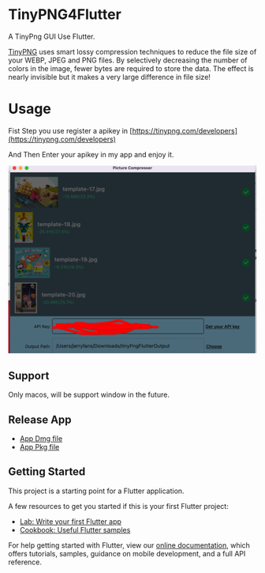 # TinyPNG4Flutter

A TinyPng GUI Use Flutter.


[TinyPNG](https://tinypng.com) uses smart lossy compression techniques to reduce the file size of your WEBP, JPEG and PNG files. By selectively decreasing the number of colors in the image, fewer bytes are required to store the data. The effect is nearly invisible but it makes a very large difference in file size!

# Usage

Fist Step you use register a apikey in [https://tinypng.com/developers](https://tinypng.com/developers)

And Then Enter your apikey in my app and enjoy it.

![](https://github.com/JerryFans/TinyPNG4Flutter/blob/main/Snip20220107_25.png)

## Support

Only macos, will be support window in the future.

## Release App

- [App Dmg file](https://github.com/JerryFans/TinyPNG4Flutter/blob/main/Picture%20Compresser.dmg)
- [App Pkg file](https://github.com/JerryFans/TinyPNG4Flutter/blob/main/Picture%20Compresser.pkg)



## Getting Started

This project is a starting point for a Flutter application.

A few resources to get you started if this is your first Flutter project:

- [Lab: Write your first Flutter app](https://flutter.dev/docs/get-started/codelab)
- [Cookbook: Useful Flutter samples](https://flutter.dev/docs/cookbook)

For help getting started with Flutter, view our
[online documentation](https://flutter.dev/docs), which offers tutorials,
samples, guidance on mobile development, and a full API reference.
